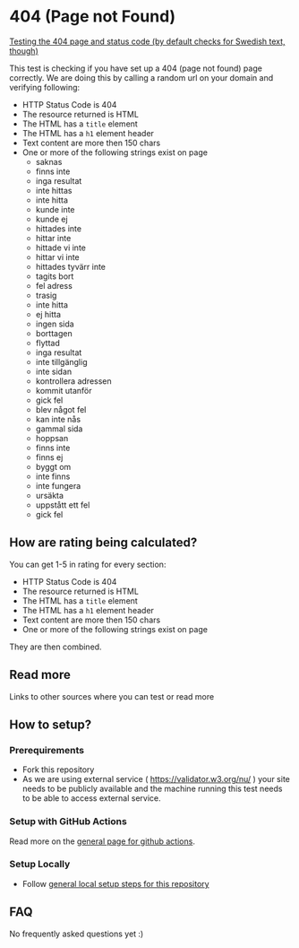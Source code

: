 # 404 (Page not Found)
[Testing the 404 page and status code (by default checks for Swedish text, though)](page-not-found.md)

This test is checking if you have set up a 404 (page not found) page correctly.
We are doing this by calling a random url on your domain and verifying following:
- HTTP Status Code is 404
- The resource returned is HTML
- The HTML has a `title` element
- The HTML has a `h1` element header
- Text content are more then 150 chars
- One or more of the following strings exist on page
  - saknas
  - finns inte
  - inga resultat
  - inte hittas
  - inte hitta
  - kunde inte
  - kunde ej
  - hittades inte
  - hittar inte
  - hittade vi inte
  - hittar vi inte
  - hittades tyvärr inte
  - tagits bort
  - fel adress
  - trasig
  - inte hitta
  - ej hitta
  - ingen sida
  - borttagen
  - flyttad
  - inga resultat
  - inte tillgänglig
  - inte sidan
  - kontrollera adressen
  - kommit utanför
  - gick fel
  - blev något fel
  - kan inte nås
  - gammal sida
  - hoppsan
  - finns inte
  - finns ej
  - byggt om
  - inte finns
  - inte fungera
  - ursäkta
  - uppstått ett fel
  - gick fel

## How are rating being calculated?

You can get 1-5 in rating for every section:
- HTTP Status Code is 404
- The resource returned is HTML
- The HTML has a `title` element
- The HTML has a `h1` element header
- Text content are more then 150 chars
- One or more of the following strings exist on page

They are then combined.

## Read more

Links to other sources where you can test or read more

## How to setup?

### Prerequirements

* Fork this repository
* As we are using external service ( https://validator.w3.org/nu/ ) your site needs to be publicly available and the machine running
this test needs to be able to access external service.

### Setup with GitHub Actions

Read more on the [general page for github actions](../getting-started-github-actions.md).

### Setup Locally

* Follow [general local setup steps for this repository](../getting-started-local.md)

## FAQ

No frequently asked questions yet :)
